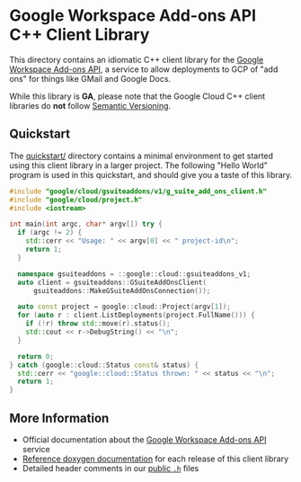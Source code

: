 # Google Workspace Add-ons API C++ Client Library

This directory contains an idiomatic C++ client library for the
[Google Workspace Add-ons API][cloud-service-docs], a service to allow
deployments to GCP of "add ons" for things like GMail and Google Docs.

While this library is **GA**, please note that the Google Cloud C++ client
libraries do **not** follow [Semantic Versioning](https://semver.org/).

## Quickstart

The [quickstart/](quickstart/README.md) directory contains a minimal environment
to get started using this client library in a larger project. The following
"Hello World" program is used in this quickstart, and should give you a taste of
this library.

<!-- inject-quickstart-start -->

```cc
#include "google/cloud/gsuiteaddons/v1/g_suite_add_ons_client.h"
#include "google/cloud/project.h"
#include <iostream>

int main(int argc, char* argv[]) try {
  if (argc != 2) {
    std::cerr << "Usage: " << argv[0] << " project-id\n";
    return 1;
  }

  namespace gsuiteaddons = ::google::cloud::gsuiteaddons_v1;
  auto client = gsuiteaddons::GSuiteAddOnsClient(
      gsuiteaddons::MakeGSuiteAddOnsConnection());

  auto const project = google::cloud::Project(argv[1]);
  for (auto r : client.ListDeployments(project.FullName())) {
    if (!r) throw std::move(r).status();
    std::cout << r->DebugString() << "\n";
  }

  return 0;
} catch (google::cloud::Status const& status) {
  std::cerr << "google::cloud::Status thrown: " << status << "\n";
  return 1;
}
```

<!-- inject-quickstart-end -->

## More Information

- Official documentation about the
  [Google Workspace Add-ons API][cloud-service-docs] service
- [Reference doxygen documentation][doxygen-link] for each release of this
  client library
- Detailed header comments in our [public `.h`][source-link] files

[cloud-service-docs]: https://cloud.google.com/gsuiteaddons
[doxygen-link]: https://cloud.google.com/cpp/docs/reference/gsuiteaddons/latest/
[source-link]: https://github.com/googleapis/google-cloud-cpp/tree/main/google/cloud/gsuiteaddons
